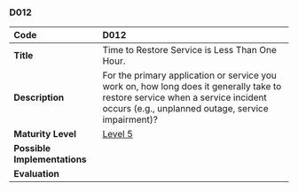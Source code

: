 ### D012

| **Code**           | **D012** |
| :--                | :--      |
| **Title**          | Time to Restore Service is Less Than One Hour. |
| **Description**    | For the primary application or service you work on, how long does it generally take to restore service when a service incident occurs (e.g., unplanned outage, service impairment)? |
| **Maturity Level** | [Level 5](/levels#level-5) |
| **Possible Implementations** | |
| **Evaluation**     | |
